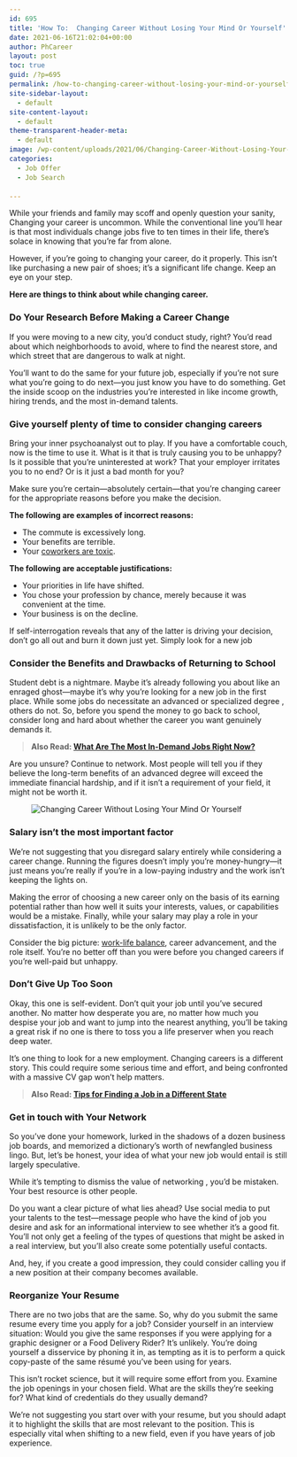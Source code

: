 ```yaml
---
id: 695
title: 'How To:  Changing Career Without Losing Your Mind Or Yourself'
date: 2021-06-16T21:02:04+00:00
author: PhCareer
layout: post
toc: true
guid: /?p=695
permalink: /how-to-changing-career-without-losing-your-mind-or-yourself/
site-sidebar-layout:
  - default
site-content-layout:
  - default
theme-transparent-header-meta:
  - default
image: /wp-content/uploads/2021/06/Changing-Career-Without-Losing-Your-Mind-Or-Yourself-1.jpg
categories:
  - Job Offer
  - Job Search

---
```

While your friends and family may scoff and openly question your sanity, Changing your career is uncommon. While the conventional line you&#8217;ll hear is that most individuals change jobs five to ten times in their life, there&#8217;s solace in knowing that you&#8217;re far from alone.

However, if you&#8217;re going to changing your career, do it properly. This isn&#8217;t like purchasing a new pair of shoes; it&#8217;s a significant life change. Keep an eye on your step.

**Here are things to think about while changing career.**

### **Do Your Research Before Making a Career Change**

If you were moving to a new city, you&#8217;d conduct study, right? You&#8217;d read about which neighborhoods to avoid, where to find the nearest store, and which street that are dangerous to walk at night.

You&#8217;ll want to do the same for your future job, especially if you&#8217;re not sure what you&#8217;re going to do next—you just know you have to do something. Get the inside scoop on the industries you&#8217;re interested in like income growth, hiring trends, and the most in-demand talents.

### **Give yourself plenty of time to consider changing careers**

Bring your inner psychoanalyst out to play. If you have a comfortable couch, now is the time to use it. What is it that is truly causing you to be unhappy? Is it possible that you&#8217;re uninterested at work? That your employer irritates you to no end? Or is it just a bad month for you?

Make sure you&#8217;re certain—absolutely certain—that you&#8217;re changing career for the appropriate reasons before you make the decision.

**The following are examples of incorrect reasons:**

  * The commute is excessively long.
  * Your benefits are terrible.
  * Your [coworkers are toxic](/how-to-handle-annoying-and-obnoxious-coworkers/).

**The following are acceptable justifications:**

  * Your priorities in life have shifted.
  * You chose your profession by chance, merely because it was convenient at the time.
  * Your business is on the decline.

If self-interrogation reveals that any of the latter is driving your decision, don&#8217;t go all out and burn it down just yet. Simply look for a new job

### **Consider the Benefits and Drawbacks of Returning to School**

Student debt is a nightmare. Maybe it&#8217;s already following you about like an enraged ghost—maybe it&#8217;s why you&#8217;re looking for a new job in the first place. While some jobs do necessitate an advanced or specialized degree , others do not. So, before you spend the money to go back to school, consider long and hard about whether the career you want genuinely demands it.

<blockquote class="wp-block-quote">
  <p>
    <strong>Also Read: <a href="/what-are-the-most-in-demand-jobs-right-now/">What Are The Most In-Demand Jobs Right Now?</a></strong>
  </p>
</blockquote>

Are you unsure? Continue to network. Most people will tell you if they believe the long-term benefits of an advanced degree will exceed the immediate financial hardship, and if it isn&#8217;t a requirement of your field, it might not be worth it.

<div class="wp-block-image">
  <figure class="aligncenter size-large"><img loading="lazy" width="768" height="461" src="/wp-content/uploads/2021/06/Changing-Career-Without-Losing-Your-Mind-Or-Yourself.jpg" alt="Changing Career Without Losing Your Mind Or Yourself" class="wp-image-696" srcset="/wp-content/uploads/2021/06/Changing-Career-Without-Losing-Your-Mind-Or-Yourself.jpg 768w, /wp-content/uploads/2021/06/Changing-Career-Without-Losing-Your-Mind-Or-Yourself-300x180.jpg 300w" sizes="(max-width: 768px) 100vw, 768px" /></figure>
</div>

### **Salary isn&#8217;t the most important factor**

We&#8217;re not suggesting that you disregard salary entirely while considering a career change. Running the figures doesn&#8217;t imply you&#8217;re money-hungry—it just means you&#8217;re really if you&#8217;re in a low-paying industry and the work isn&#8217;t keeping the lights on.

Making the error of choosing a new career only on the basis of its earning potential rather than how well it suits your interests, values, or capabilities would be a mistake. Finally, while your salary may play a role in your dissatisfaction, it is unlikely to be the only factor.

Consider the big picture: [work-life balance](/category/work-life-balance/), career advancement, and the role itself. You&#8217;re no better off than you were before you changed careers if you&#8217;re well-paid but unhappy.

### **Don&#8217;t Give Up Too Soon**

Okay, this one is self-evident. Don&#8217;t quit your job until you&#8217;ve secured another. No matter how desperate you are, no matter how much you despise your job and want to jump into the nearest anything, you&#8217;ll be taking a great risk if no one is there to toss you a life preserver when you reach deep water.

It&#8217;s one thing to look for a new employment. Changing careers is a different story. This could require some serious time and effort, and being confronted with a massive CV gap won&#8217;t help matters.

<blockquote class="wp-block-quote">
  <p>
    <strong>Also Read: <a href="/tips-for-finding-a-job-in-a-different-state/">Tips for Finding a Job in a Different State</a></strong>
  </p>
</blockquote>

### **Get in touch with Your Network**

So you&#8217;ve done your homework, lurked in the shadows of a dozen business job boards, and memorized a dictionary&#8217;s worth of newfangled business lingo. But, let&#8217;s be honest, your idea of what your new job would entail is still largely speculative.

While it&#8217;s tempting to dismiss the value of networking , you&#8217;d be mistaken. Your best resource is other people.

Do you want a clear picture of what lies ahead? Use social media to put your talents to the test—message people who have the kind of job you desire and ask for an informational interview to see whether it&#8217;s a good fit. You&#8217;ll not only get a feeling of the types of questions that might be asked in a real interview, but you&#8217;ll also create some potentially useful contacts.

And, hey, if you create a good impression, they could consider calling you if a new position at their company becomes available.

### **Reorganize Your Resume**

There are no two jobs that are the same. So, why do you submit the same resume every time you apply for a job? Consider yourself in an interview situation: Would you give the same responses if you were applying for a graphic designer or a Food Delivery Rider? It&#8217;s unlikely. You&#8217;re doing yourself a disservice by phoning it in, as tempting as it is to perform a quick copy-paste of the same résumé you&#8217;ve been using for years.

This isn&#8217;t rocket science, but it will require some effort from you. Examine the job openings in your chosen field. What are the skills they&#8217;re seeking for? What kind of credentials do they usually demand?

We&#8217;re not suggesting you start over with your resume, but you should adapt it to highlight the skills that are most relevant to the position. This is especially vital when shifting to a new field, even if you have years of job experience.


